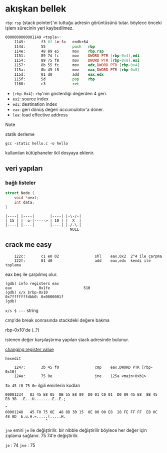 # akışkan bellek

`rbp`: `rsp` (stack pointer)'ın tuttuğu adresin görüntüsünü tutar. böylece önceki
işlem sürecinin yeri kaybedilmez.

```asm
0000000000001149 <topla>:
    1149:       f3 0f 1e fa   endbr64
    114d:       55            push   rbp
    114e:       48 89 e5      mov    rbp,rsp
    1151:       89 7d fc      mov    DWORD PTR [rbp-0x4],edi
    1154:       89 75 f8      mov    DWORD PTR [rbp-0x8],esi
    1157:       8b 55 fc      mov    edx,DWORD PTR [rbp-0x4]
    115a:       8b 45 f8      mov    eax,DWORD PTR [rbp-0x8]
    115d:       01 d0         add    eax,edx
    115f:       5d            pop    rbp
    1160:       c3            ret
```

- `[rbp-0x4]`: `rbp`'nin gösterdiği değerden 4 geri.
- `esi`: source index
- `edi`: destination index
- `eax`: geri dönüş değeri *accumulator*'a döner.
- `lea`: load effective address

> [!NOTE]
>
> statik derleme
>
> ```terminal
> gcc -static hello.c -o hello
> ```
>
> kullanılan kütüphaneler ikil dosyaya eklenir.

## veri yapıları

### bağlı listeler

```C
struct Node {
    void *next;
    int data;
}
```

```text
|----| |----|       |----| |-\-/-|
| 15 | |  o-|-----> | 10 | |  X  |
|----| |----|       |----| |-/-\-|
                             NULL  
```

## crack me easy

```gdb
    122c:       c1 e0 02                shl    eax,0x2  2^4 ile çarpma
    122f:       01 d0                   add    eax,edx  kendi ile toplama
```

eax beş ile çarpılmış olur.

```gdb
(gdb) info registers eax
eax            0x1fe               510
(gdb) x/x $rbp-0x10
0x7fffffffdbb0: 0x0000001f
(gdb)
```

`x/s $ ---` string

cmp'de break sonrasında stackdeki değere bakma

rbp-0x10'de (..?)

istenen değer karşılaştırma yapılan stack adresinde bulunur.

[changing register value](https://stackoverflow.com/questions/15440154/how-to-change-the-eflags-register-value-in-gdb)

`hexedit`

```gdb
    1247:       3b 45 f0                cmp    eax,DWORD PTR [rbp-0x10]
    124a:       75 0e                   jne    125a <main+0xb1>
```

`3b 45 f0 75 0e` ilgili emirlerin kodları

```hexedit
00001234   83 45 E8 05  8B 55 E8 89  D0 01 C0 01  D0 89 45 E8  8B 45 E8 3B  .E...U........E..E.;
                                                                        ^
00001248   45 F0 75 0E  48 8D 3D 15  0E 00 00 E8  28 FE FF FF  EB 0C 48 8D  E.u.H.=.....(.....H.
                  ^
```

`jne` emiri `je` ile değiştirilir. bir nibble
değiştirilir böylece her değer için zıplama sağlanır.
75 74'e değiştirilir.

`je` : 74
`jne` : 75
